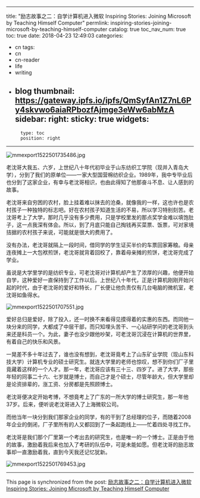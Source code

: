 
---
title: "励志故事之二：自学计算机进入微软 Inspiring Stories: Joining Microsoft by Teaching Himself Computer"
permlink: inspiring-stories-joining-microsoft-by-teaching-himself-computer
catalog: true
toc_nav_num: true
toc: true
date: 2018-04-23 12:49:03
categories:
- cn
tags:
- cn
- cn-reader
- life
- writing
- blog
thumbnail: https://gateway.ipfs.io/ipfs/QmSyfAn1Z7nL6Py4skvwo6aiaRPbozfAjmge3eWw6abMzA
sidebar:
    right:
        sticky: true
widgets:
    -
        type: toc
        position: right
---


![mmexport1522501735486.jpg](https://gateway.ipfs.io/ipfs/QmSyfAn1Z7nL6Py4skvwo6aiaRPbozfAjmge3eWw6abMzA)

老沈哥大我五、六岁，上世纪八十年代初毕业于山东纺织工学院（现并入青岛大学），分到了我们的原单位——一家大型国营棉纺织企业。1989年，我中专毕业后也分到了这家企业，有幸与老沈哥相识，也由此得知了他那奋斗不息、让人感到的故事。

老沈哥来自穷困的农村，脸上挂着难以抹去的沧桑，就像我的一样，这也许也是农村孩子一种独特的标志吧。好在农村孩子知道生活的不易，所以学习特别刻苦。老沈哥考上了大学，那时几乎没有多少费用，只是学校里发的那点奖学金难以填饱肚子，这一点我深有体会。所以，到了月底只能自己掏钱再买菜票、饭票，可对家境拮据的农村孩子来说，可能就是很大的费用了。

没有办法，老沈哥就隔上一段时间，借同学的学生证买半价的车票回家筹粮。母亲连夜摊上一大包袱煎饼，老沈哥就背着回校了，靠着母亲摊的煎饼，老沈哥完成了学业。

虽说是大学里学的是纺织专业，可老沈哥对计算机却产生了浓厚的兴趣，他便开始自学，这种爱好一直保持到了工作以后。上世纪八十年代，正是计算机刚刚开始兴起的时代，由于老沈哥的爱好和特长，厂长便让他负责仅有几台电脑的微机室，老沈哥如鱼得水。

![mmexport1522501707551.jpg](https://gateway.ipfs.io/ipfs/QmbyDAz5QpFNEmnSYQ4NxEVd1BqBBFpKdagW4cHtU3xHtJ)



爱好总归是爱好，除了投入，还一时换不来看得见摸得着的实惠的东西。而同他一块分来的同学，大都成了中层干部，而只知埋头苦干、一心钻研学问的老沈哥到头来还是科员一个。为此，妻子也没少跟他吵架，可老沈哥沉浸在计算机的世界里，有着自己的快乐和风景。

一晃差不多十年过去了，谁也没有想到，老沈哥竟考上了山东矿业学院（现山东科技大学）计算机专业的硕士研究生。就连大学里的老师也惊叹，想不到你们厂子里竟藏着这样的一个人才。那一年，老沈哥应该有三十三、四岁了。进了大学，那些年轻的同事二十六、七岁就是博士，而自己才是个硕士，尽管年龄大，但大学里却是论资排辈的，涨工资、分房都是先照顾博士。

老沈哥便决定开始考博，不想竟考上了广东的一所大学的博士研究生，那一年他37岁。后来，便听说老沈哥进入了上海微软公司。

而他当年一块分到我们那家企业的同学，有的干到了总经理的位子，而随着2008年企业的倒闭，厂子里所有的人又都回到了一条起跑线上——忙着四处寻找工作。

老沈哥是我们那个厂里第一个考出去的研究生，也是唯一的一个博士。正是由于他的故事，激励着我后来也加入了考研的队伍中，可是未能如愿。但老沈哥的励志故事却一直激励着我，直到今天我还记忆犹新。

![mmexport1522501769453.jpg](https://gateway.ipfs.io/ipfs/QmUqph7VTpdjxoNMcKWpb5U7rMBHDgtmSsZsBWYxAvVSJV)

- - -

This page is synchronized from the post: [励志故事之二：自学计算机进入微软 Inspiring Stories: Joining Microsoft by Teaching Himself Computer](https://steemit.com/@bring/inspiring-stories-joining-microsoft-by-teaching-himself-computer)
